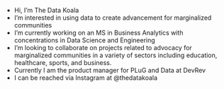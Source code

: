 - Hi, I’m The Data Koala
- I’m interested in using data to create advancement for marginalized communities
- I’m currently working on an MS in Business Analytics with concentrations in Data Science and Engineering
- I’m looking to collaborate on projects related to advocacy for marginalized communities in a variety of sectors including education, healthcare, sports, and business.
- Currently I am the product manager for PLuG and Data at DevRev
- I can be reached via Instagram at @thedatakoala
